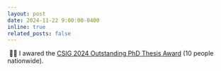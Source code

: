 ```yaml
---
layout: post
date: 2024-11-22 9:00:00-0400
inline: true
related_posts: false
---
```


 &nbsp;🎉🎉 I awared the [CSIG 2024 Outstanding PhD Thesis Award](https://www.csig.org.cn/59/202411/52241.html) (10 people nationwide).
